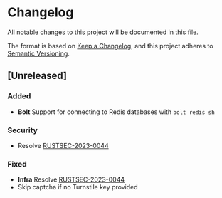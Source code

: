 # Changelog

All notable changes to this project will be documented in this file.

The format is based on [Keep a Changelog](https://keepachangelog.com/en/1.1.0/),
and this project adheres to [Semantic Versioning](https://semver.org/spec/v2.0.0.html).

## [Unreleased]

### Added

-   **Bolt** Support for connecting to Redis databases with `bolt redis sh`

### Security

-   Resolve [RUSTSEC-2023-0044](https://rustsec.org/advisories/RUSTSEC-2023-0044)

### Fixed

-   **Infra** Resolve [RUSTSEC-2023-0044](https://rustsec.org/advisories/RUSTSEC-2023-0044)
-   Skip captcha if no Turnstile key provided

